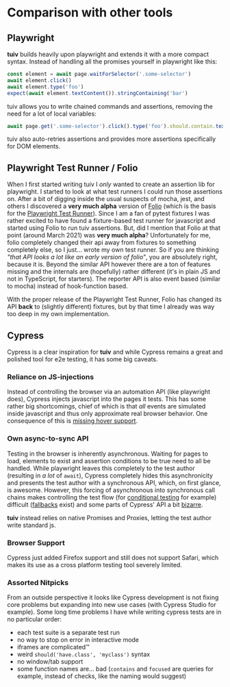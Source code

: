 # Comparison with other tools

## Playwright

**tuiv** builds heavily upon playwright and extends it with a more compact syntax.
Instead of handling all the promises yourself in playwright like this:

```js
const element = await page.waitForSelector('.some-selector')
await element.click()
await element.type('foo')
expect(await element.textContent()).stringContaining('bar')
```

tuiv allows you to write chained commands and assertions, removing the need for a lot of local variables:

```js
await page.get('.some-selector').click().type('foo').should.contain.text('bar')
```

tuiv also auto-retries assertions and provides more assertions specifically for DOM elements.

## Playwright Test Runner / Folio

When I first started writing tuiv I *only* wanted to create an assertion lib for playwright. I started to look at what test runners I could run those assertions on. After a bit of digging inside the usual suspects of mocha, jest, and others I discovered a **very much alpha** version of [Folio](https://github.com/microsoft/folio) (which is the basis for the [Playwright Test Runner](https://playwright.dev/docs/test-intro)). Since I am a fan of pytest fixtures I was rather excited to have found a fixture-based test runner for javascript and started using Folio to run tuiv assertions.
But, did I mention that Folio at that point (around March 2021) was **very much alpha**? Unfortunately for me, folio completely changed their api away from fixtures to something completely else, so I just… wrote my own test runner.
So if you are thinking *"that API looks a lot like an early version of folio"*, you are absolutely right, because it is. Beyond the similar API however there are a ton of features missing and the internals are (hopefully) rather different (it's in plain JS and not in TypeScript, for starters). The reporter API is also event based (similar to mocha) instead of hook-function based.

With the proper release of the Playwright Test Runner, Folio has changed its API **back** to (slightly different) fixtures, but by that time I already was way too deep in my own implementation.


## Cypress

Cypress is a clear inspiration for **tuiv** and while Cypress remains a great and polished tool for e2e testing, it has some big caveats.

### Reliance on JS-injections

Instead of controlling the browser via an automation API (like playwright does), Cypress injects javascript into the pages it tests. This has some rather big shortcomings, chief of which is that *all* events are simulated inside javascript and thus only approximate real browser behavior. One consequence of this is [missing hover support](https://github.com/cypress-io/cypress/issues/10).


### Own async-to-sync API

Testing in the browser is inherently asynchronous. Waiting for pages to load, elements to exist and assertion conditions to be true need to all be handled. While playwright leaves this completely to the test author (resulting in *a lot* of `await`), Cypress completely hides this asynchronicity and presents the test author with a synchronous API, which, on first glance, is awesome. However, this forcing of asynchronous into synchronous call chains makes controlling the test flow (for [conditional testing](https://docs.cypress.io/guides/core-concepts/conditional-testing.html) for example) difficult ([fallbacks](https://docs.cypress.io/api/commands/then.html) exist) and some parts of Cypress' API a bit [bizarre](https://docs.cypress.io/api/commands/its.html).

**tuiv** instead relies on native Promises and Proxies, letting the test author write standard js.

### Browser Support

Cypress just added Firefox support and still does not support Safari, which makes its use as a cross platform testing tool severely limited.


### Assorted Nitpicks

From an outside perspective it looks like Cypress development is not fixing core problems but expanding into new use cases (with Cypress Studio for example).
Some long time problems I have while writing cypress tests are in no particular order:

- each test suite is a separate test run
- no way to stop on error in interactive mode
- iframes are complicated™
- weird `should('have.class', 'myclass')` syntax
- no window/tab support
- some function names are… bad (`contains` and `focused` are queries for example, instead of checks, like the naming would suggest)
